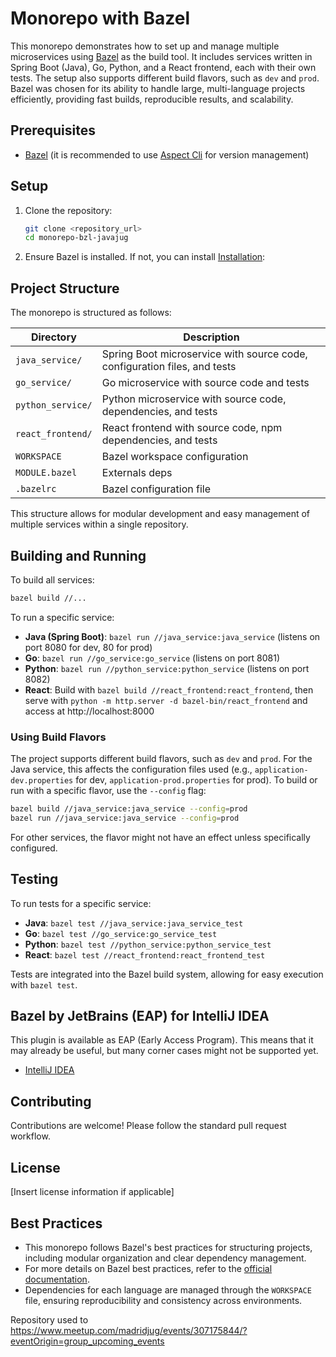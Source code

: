 # Monorepo with Bazel

This monorepo demonstrates how to set up and manage multiple microservices using [Bazel](https://bazel.build/) as the build tool. It includes services written in Spring Boot (Java), Go, Python, and a React frontend, each with their own tests. The setup also supports different build flavors, such as `dev` and `prod`. Bazel was chosen for its ability to handle large, multi-language projects efficiently, providing fast builds, reproducible results, and scalability.

## Prerequisites

- [Bazel](https://bazel.build/) (it is recommended to use [Aspect Cli](https://docs.aspect.build/cli/) for version management)

## Setup

1. Clone the repository:
   ```bash
   git clone <repository_url>
   cd monorepo-bzl-javajug
   ```

2. Ensure Bazel is installed. If not, you can install [Installation](https://docs.aspect.build/cli/#installation):

## Project Structure

The monorepo is structured as follows:

| Directory          | Description                                                                 |
|--------------------|-----------------------------------------------------------------------------|
| `java_service/`    | Spring Boot microservice with source code, configuration files, and tests   |
| `go_service/`      | Go microservice with source code and tests                                  |
| `python_service/`  | Python microservice with source code, dependencies, and tests               |
| `react_frontend/`  | React frontend with source code, npm dependencies, and tests                |
| `WORKSPACE`        | Bazel workspace configuration                                               |
| `MODULE.bazel`      | Externals deps                                                             |
| `.bazelrc`         | Bazel configuration file                                                    |

This structure allows for modular development and easy management of multiple services within a single repository.

## Building and Running

To build all services:
```bash
bazel build //...
```

To run a specific service:
- **Java (Spring Boot)**: `bazel run //java_service:java_service` (listens on port 8080 for dev, 80 for prod)
- **Go**: `bazel run //go_service:go_service` (listens on port 8081)
- **Python**: `bazel run //python_service:python_service` (listens on port 8082)
- **React**: Build with `bazel build //react_frontend:react_frontend`, then serve with `python -m http.server -d bazel-bin/react_frontend` and access at http://localhost:8000

### Using Build Flavors

The project supports different build flavors, such as `dev` and `prod`. For the Java service, this affects the configuration files used (e.g., `application-dev.properties` for dev, `application-prod.properties` for prod). To build or run with a specific flavor, use the `--config` flag:
```bash
bazel build //java_service:java_service --config=prod
bazel run //java_service:java_service --config=prod
```

For other services, the flavor might not have an effect unless specifically configured.

## Testing

To run tests for a specific service:
- **Java**: `bazel test //java_service:java_service_test`
- **Go**: `bazel test //go_service:go_service_test`
- **Python**: `bazel test //python_service:python_service_test`
- **React**: `bazel test //react_frontend:react_frontend_test`

Tests are integrated into the Bazel build system, allowing for easy execution with `bazel test`.

##  Bazel by JetBrains (EAP) for IntelliJ IDEA
This plugin is available as EAP (Early Access Program). This means that it may already be useful, but many corner cases might not be supported yet.

* [IntelliJ IDEA](https://plugins.jetbrains.com/plugin/22977-bazel-eap-)

## Contributing

Contributions are welcome! Please follow the standard pull request workflow.

## License

[Insert license information if applicable]

## Best Practices

- This monorepo follows Bazel's best practices for structuring projects, including modular organization and clear dependency management.
- For more details on Bazel best practices, refer to the [official documentation](https://docs.bazel.build/versions/master/best-practices.html).
- Dependencies for each language are managed through the `WORKSPACE` file, ensuring reproducibility and consistency across environments.

Repository used to https://www.meetup.com/madridjug/events/307175844/?eventOrigin=group_upcoming_events
